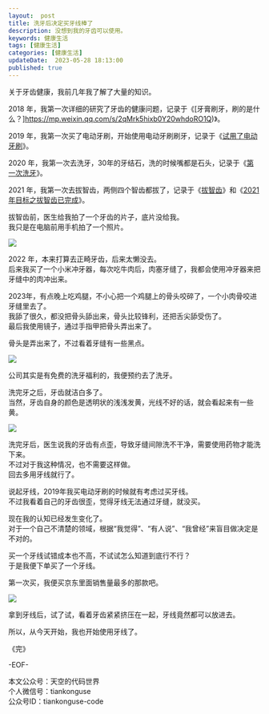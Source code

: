 ```yaml
---   
layout:  post  
title: 洗牙后决定买牙线棒了  
description: 没想到我的牙齿可以使用。          
keywords: 健康生活  
tags: [健康生活]    
categories: [健康生活]  
updateDate:  2023-05-28 18:13:00  
published: true  
---  
```





关于牙齿健康，我前几年我了解了大量的知识。  


2018 年，我第一次详细的研究了牙齿的健康问题，记录于《[牙膏刷牙，刷的是什么？]https://mp.weixin.qq.com/s/2qMrk5hixb0Y20whdoRO1Q)》。 


2019 年，我第一次买了电动牙刷，开始使用电动牙刷刷牙，记录于《[试用了电动牙刷](https://mp.weixin.qq.com/s/UbzKUDaZzqrWQdaFH57mEg)》。  


2020 年，我第一次去洗牙，30年的牙结石，洗的时候嘴都是石头，记录于《[第一次洗牙](https://mp.weixin.qq.com/s/S8uPMsOnVlYW7PMIPAu-hA)》。  


2021 年，我第一次去拔智齿，两侧四个智齿都拔了，记录于《[拔智齿](https://mp.weixin.qq.com/s/eLDfejZHQN9hzNATk9rLeQ)》和《[2021年目标之拔智齿已完成](https://mp.weixin.qq.com/s/_xhCghvQ_Aof_dst_wc9RA)》。 




拔智齿前，医生给我拍了一个牙齿的片子，底片没给我。  
我只是在电脑前用手机拍了一个照片。  


![](https://res2023.tiankonguse.com/images/2023/05/28/001.png)



2022 年，本来打算去正畸牙齿，后来太懒没去。  
后来我买了一个小米冲牙器，每次吃牛肉后，肉塞牙缝了，我都会使用冲牙器来把牙缝中的肉冲出来。  


2023年，有点晚上吃鸡腿，不小心把一个鸡腿上的骨头咬碎了，一个小肉骨咬进牙缝里去了。  
我舔了很久，都没把骨头舔出来，骨头比较锋利，还把舌尖舔受伤了。  
最后我使用镜子，通过手指甲把骨头弄出来了。  


骨头是弄出来了，不过看着牙缝有一些黑点。  



![](https://res2023.tiankonguse.com/images/2023/05/28/002.png)


公司其实是有免费的洗牙福利的，我便预约去了洗牙。  


洗完牙之后，牙齿就洁白多了。  
当然，牙齿自身的颜色是透明状的浅浅发黄，光线不好的话，就会看起来有一些黄。  


![](https://res2023.tiankonguse.com/images/2023/05/28/003.png)


洗完牙后，医生说我的牙齿有点歪，导致牙缝间隙洗不干净，需要使用药物才能洗下来。  
不过对于我这种情况，也不需要这样做。  
回去多用牙线就行了。  


说起牙线，2019年我买电动牙刷的时候就有考虑过买牙线。  
不过我看着自己的牙齿很歪，觉得牙线无法通过牙缝，就没买。  



现在我的认知已经发生变化了。  
对于一个自己不清楚的领域，根据“我觉得”、“有人说”、“我曾经”来盲目做决定是不对的。  


买一个牙线试错成本也不高，不试试怎么知道到底行不行？  
于是我便下单买了一个牙线。  


第一次买，我便买京东里面销售量最多的那款吧。  


![](https://res2023.tiankonguse.com/images/2023/05/28/004.png)


拿到牙线后，试了试，看着牙齿紧紧挤压在一起，牙线竟然都可以放进去。  


所以，从今天开始，我也开始使用牙线了。  



《完》  


-EOF-  



本文公众号：天空的代码世界  
个人微信号：tiankonguse  
公众号ID：tiankonguse-code  
  

